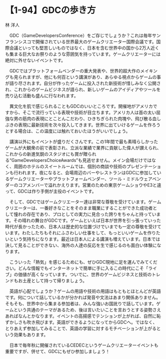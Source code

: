 # 【1-94】GDCの歩き方

<div class="author">林 洋人</div>

　GDC（GameDevelopersConference）をご存じでしょうか？これは毎年サンフランシスコで開催されている世界最大のゲームクリエーター国際会議です。国際会議といっても堅苦しいものではなく、日本を含む世界中の国から2万人近くも集まる巨大なお祭りのような雰囲気を持っています。ゲームクリエーターには絶対に外せないイベントです。

　GDCではプラットフォームベンダーの重大発表や、世界的超大作のメイキングも見られますが、他にも何百という講演があり、あらゆる視点からゲームの事が語り尽されます。自分が作ったゲームに投入された新技術が惜しみなく公開され、これからのゲームビジネスが語られ、新しいゲームのアイディアやツールを売り込む活動も盛んに行なわれます。

　異文化を肌で感じられることもGDCのいいところです。開催地がアメリカですから、そこで流行っている表現や技術が目立ちます。アメリカ人は首の太い屈強な男の筋肉の表現にとことんこだわり、ひきちぎられた肉塊や、飛び散る血しぶきの表現に最新技術を次々投入してきます。世界に出ていけるゲームを作ろうとする場合は、この温度には触れておいたほうがいいでしょう。

　講演以外にもイベントが盛りだくさんです。この1年間で最も素晴らしかったゲームが大観衆の前で表彰され、立派な業績で業界に貢献した偉人が讃えられ、これからの新進気鋭のスタジオにも賞が贈られる“GameDevelopersChoiceAwards”も見逃せません。メイン会場だけではなく、周囲のホテルのスイートルームでは、個別の商談や技術のプレゼンテーションも行われます。夜になると、会場周辺のバーやレストランはGDCに参加しているゲームクリエーターやプラットフォームベンダー、ツール・ミドルウェアベンダーのコアメンバーで溢れかえります。営業のための東京ゲームショウやE3と違って、GDCは作り手側が主役のイベントです。

　そして、GDCではゲームクリエーター達は非常な尊敬を受けています。ゲームクリエーターは、一番好きなことをそのまま職業にすることができた成功者として憧れの存在であり、プロとしての実力に見合った誇りをちゃんと持っています。その晴れの舞台がGDCです。ゲームといえば日本が世界を引っ張っていった時代が長かったため、日本人は歴史的な位置づけでいまでも一定の尊敬を受けています。わたしたちもそれにふさわしい仕事をして、もっといいゲームを作りたいという気持ちになります。最近は日本人による講演も増えています。日本では決して見ることができない、海外の人達の反応を生で感じるのも面白い体験になります。

　こういった「熱気」を感じるためにも、ぜひGDC現地に足を運んでみてください。どんな情報でもインターネットで簡単に手に入るこの時代にこそ「ライブ」の価値が高くなっています。ついでに、世界のゲームビジネスと技術のトレンドもお土産として持って帰りましょう。

　英語が心配でしょうか？ゲームの用語や技術の用語はもともとほとんどが英語です。何について話しているかが分かれば発音や文法はあまり関係ありません。そもそも、世界中から集まる参加者は、みんな強いお国訛りで話しています。ゲームという共通のテーマがあるため、後は言いたいことを言おうとする姿勢さえあればなんとかなります。イベントの高揚感でテンションが上がれば、自然に恥ずかしさも吹き飛びます。英語ができるようになってからGDCへ。ではなく、とりあえず参加してみることで、英語の学習に対するモチベーションが上がるという効果もあります。

　日本で毎年秋に開催されているCEDECというゲームクリエーターイベントも重要ですが、併せて、GDCにもぜひ参加しましょう！
